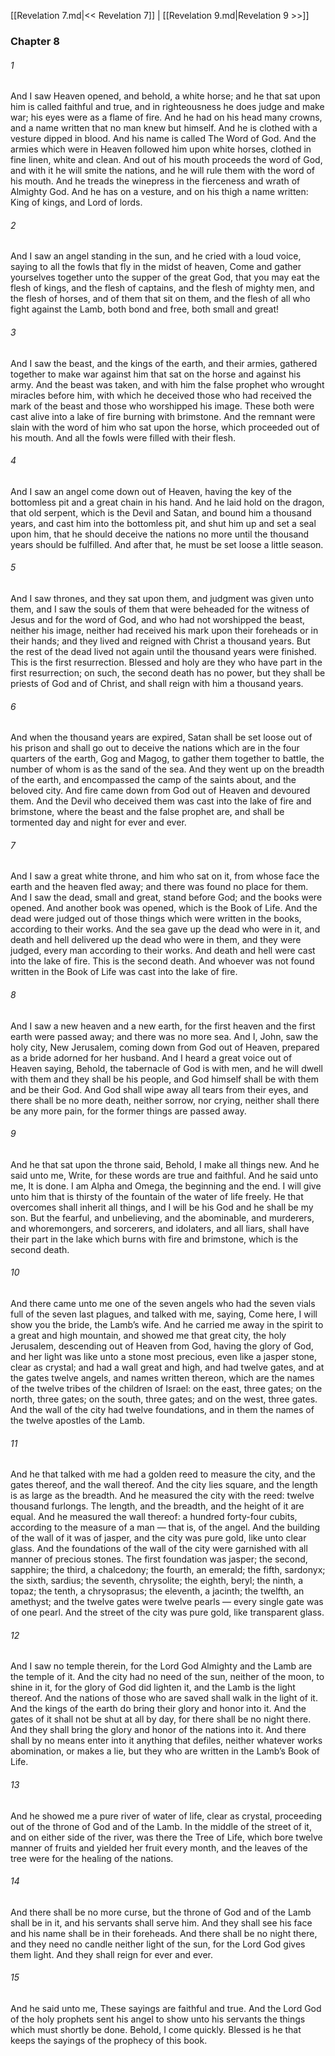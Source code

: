 [[Revelation 7.md|<< Revelation 7]]  |  [[Revelation 9.md|Revelation 9 >>]]

### Chapter 8
###### 1
And I saw Heaven opened, and behold, a white horse; and he that sat upon him is called faithful and true, and in righteousness he does judge and make war; his eyes were as a flame of fire. And he had on his head many crowns, and a name written that no man knew but himself. And he is clothed with a vesture dipped in blood. And his name is called The Word of God. And the armies which were in Heaven followed him upon white horses, clothed in fine linen, white and clean. And out of his mouth proceeds the word of God, and with it he will smite the nations, and he will rule them with the word of his mouth. And he treads the winepress in the fierceness and wrath of Almighty God. And he has on a vesture, and on his thigh a name written: King of kings, and Lord of lords.

###### 2
And I saw an angel standing in the sun, and he cried with a loud voice, saying to all the fowls that fly in the midst of heaven, Come and gather yourselves together unto the supper of the great God, that you may eat the flesh of kings, and the flesh of captains, and the flesh of mighty men, and the flesh of horses, and of them that sit on them, and the flesh of all who fight against the Lamb, both bond and free, both small and great!

###### 3
And I saw the beast, and the kings of the earth, and their armies, gathered together to make war against him that sat on the horse and against his army. And the beast was taken, and with him the false prophet who wrought miracles before him, with which he deceived those who had received the mark of the beast and those who worshipped his image. These both were cast alive into a lake of fire burning with brimstone. And the remnant were slain with the word of him who sat upon the horse, which proceeded out of his mouth. And all the fowls were filled with their flesh.

###### 4
And I saw an angel come down out of Heaven, having the key of the bottomless pit and a great chain in his hand. And he laid hold on the dragon, that old serpent, which is the Devil and Satan, and bound him a thousand years, and cast him into the bottomless pit, and shut him up and set a seal upon him, that he should deceive the nations no more until the thousand years should be fulfilled. And after that, he must be set loose a little season.

###### 5
And I saw thrones, and they sat upon them, and judgment was given unto them, and I saw the souls of them that were beheaded for the witness of Jesus and for the word of God, and who had not worshipped the beast, neither his image, neither had received his mark upon their foreheads or in their hands; and they lived and reigned with Christ a thousand years. But the rest of the dead lived not again until the thousand years were finished. This is the first resurrection. Blessed and holy are they who have part in the first resurrection; on such, the second death has no power, but they shall be priests of God and of Christ, and shall reign with him a thousand years.

###### 6
And when the thousand years are expired, Satan shall be set loose out of his prison and shall go out to deceive the nations which are in the four quarters of the earth, Gog and Magog, to gather them together to battle, the number of whom is as the sand of the sea. And they went up on the breadth of the earth, and encompassed the camp of the saints about, and the beloved city. And fire came down from God out of Heaven and devoured them. And the Devil who deceived them was cast into the lake of fire and brimstone, where the beast and the false prophet are, and shall be tormented day and night for ever and ever.

###### 7
And I saw a great white throne, and him who sat on it, from whose face the earth and the heaven fled away; and there was found no place for them. And I saw the dead, small and great, stand before God; and the books were opened. And another book was opened, which is the Book of Life. And the dead were judged out of those things which were written in the books, according to their works. And the sea gave up the dead who were in it, and death and hell delivered up the dead who were in them, and they were judged, every man according to their works. And death and hell were cast into the lake of fire. This is the second death. And whoever was not found written in the Book of Life was cast into the lake of fire.

###### 8
And I saw a new heaven and a new earth, for the first heaven and the first earth were passed away; and there was no more sea. And I, John, saw the holy city, New Jerusalem, coming down from God out of Heaven, prepared as a bride adorned for her husband. And I heard a great voice out of Heaven saying, Behold, the tabernacle of God is with men, and he will dwell with them and they shall be his people, and God himself shall be with them and be their God. And God shall wipe away all tears from their eyes, and there shall be no more death, neither sorrow, nor crying, neither shall there be any more pain, for the former things are passed away.

###### 9
And he that sat upon the throne said, Behold, I make all things new. And he said unto me, Write, for these words are true and faithful. And he said unto me, It is done. I am Alpha and Omega, the beginning and the end. I will give unto him that is thirsty of the fountain of the water of life freely. He that overcomes shall inherit all things, and I will be his God and he shall be my son. But the fearful, and unbelieving, and the abominable, and murderers, and whoremongers, and sorcerers, and idolaters, and all liars, shall have their part in the lake which burns with fire and brimstone, which is the second death.

###### 10
And there came unto me one of the seven angels who had the seven vials full of the seven last plagues, and talked with me, saying, Come here, I will show you the bride, the Lamb’s wife. And he carried me away in the spirit to a great and high mountain, and showed me that great city, the holy Jerusalem, descending out of Heaven from God, having the glory of God, and her light was like unto a stone most precious, even like a jasper stone, clear as crystal; and had a wall great and high, and had twelve gates, and at the gates twelve angels, and names written thereon, which are the names of the twelve tribes of the children of Israel: on the east, three gates; on the north, three gates; on the south, three gates; and on the west, three gates. And the wall of the city had twelve foundations, and in them the names of the twelve apostles of the Lamb.

###### 11
And he that talked with me had a golden reed to measure the city, and the gates thereof, and the wall thereof. And the city lies square, and the length is as large as the breadth. And he measured the city with the reed: twelve thousand furlongs. The length, and the breadth, and the height of it are equal. And he measured the wall thereof: a hundred forty-four cubits, according to the measure of a man — that is, of the angel. And the building of the wall of it was of jasper, and the city was pure gold, like unto clear glass. And the foundations of the wall of the city were garnished with all manner of precious stones. The first foundation was jasper; the second, sapphire; the third, a chalcedony; the fourth, an emerald; the fifth, sardonyx; the sixth, sardius; the seventh, chrysolite; the eighth, beryl; the ninth, a topaz; the tenth, a chrysoprasus; the eleventh, a jacinth; the twelfth, an amethyst; and the twelve gates were twelve pearls — every single gate was of one pearl. And the street of the city was pure gold, like transparent glass.

###### 12
And I saw no temple therein, for the Lord God Almighty and the Lamb are the temple of it. And the city had no need of the sun, neither of the moon, to shine in it, for the glory of God did lighten it, and the Lamb is the light thereof. And the nations of those who are saved shall walk in the light of it. And the kings of the earth do bring their glory and honor into it. And the gates of it shall not be shut at all by day, for there shall be no night there. And they shall bring the glory and honor of the nations into it. And there shall by no means enter into it anything that defiles, neither whatever works abomination, or makes a lie, but they who are written in the Lamb’s Book of Life.

###### 13
And he showed me a pure river of water of life, clear as crystal, proceeding out of the throne of God and of the Lamb. In the middle of the street of it, and on either side of the river, was there the Tree of Life, which bore twelve manner of fruits and yielded her fruit every month, and the leaves of the tree were for the healing of the nations.

###### 14
And there shall be no more curse, but the throne of God and of the Lamb shall be in it, and his servants shall serve him. And they shall see his face and his name shall be in their foreheads. And there shall be no night there, and they need no candle neither light of the sun, for the Lord God gives them light. And they shall reign for ever and ever.

###### 15
And he said unto me, These sayings are faithful and true. And the Lord God of the holy prophets sent his angel to show unto his servants the things which must shortly be done. Behold, I come quickly. Blessed is he that keeps the sayings of the prophecy of this book.